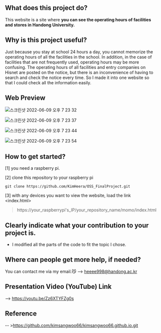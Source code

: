 
## What does this project do?

This website is a site where **you can see the operating hours of facilities and stores in Handong University.**


## Why is this project useful?

Just because you stay at school 24 hours a day, you cannot memorize the operating hours of all the facilities in the school. In addition, in the case of facilities that are not frequently used, operating hours may be more confusing. The operating hours of all facilities and entry companies on Hisnet are posted on the notice, but there is an inconvenience of having to search and check the notice every time. So I made it into one website so that I could check all the information easily.

## Web Preview
![스크린샷 2022-06-09 오후 7 23 32](https://user-images.githubusercontent.com/91535597/172829016-de82bd97-a818-4921-8a6f-99c0aea9f1ee.png)

![스크린샷 2022-06-09 오후 7 23 37](https://user-images.githubusercontent.com/91535597/172829118-7d67daf2-3eeb-4605-8c97-81a30481e0b8.png)

![스크린샷 2022-06-09 오후 7 23 44](https://user-images.githubusercontent.com/91535597/172829139-2620e641-d25b-4774-9797-2b4608f1bf88.png)

![스크린샷 2022-06-09 오후 7 23 54](https://user-images.githubusercontent.com/91535597/172829155-dbf51ace-d446-4cf0-850d-c94848eccf53.png)

## How to get started?

[1] you need a raspberry pi.

[2] clone this repository to your raspberry pi

`git clone https://github.com/KimHeera/OSS_FinalProject.git`

[3] with any devices you want to view the website, load the link <index.html>

> https://your_raspberrypi's_IP/your_repository_name/momo/index.html


## Clearly indicate what your contribution to your project is.
 - I modified all the parts of the code to fit the topic I chose.


## Where can people get more help, if needed?

You can contact me via my email.:smirk_cat:
--> heeee998@handong.ac.kr

## Presentation Video (YouTube) Link

--> https://youtu.be/Zz6XTYFZg0s

## Reference

-- >https://github.com/kimsangwoo66/kimsangwoo66.github.io.git



